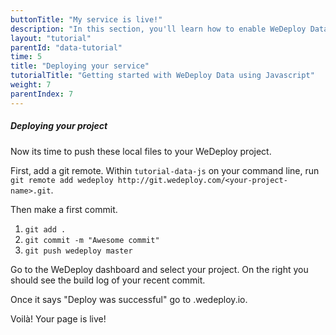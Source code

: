 ```yaml
---
buttonTitle: "My service is live!"
description: "In this section, you'll learn how to enable WeDeploy Data on your application."
layout: "tutorial"
parentId: "data-tutorial"
time: 5
title: "Deploying your service"
tutorialTitle: "Getting started with WeDeploy Data using Javascript"
weight: 7
parentIndex: 7
---
```


##### Deploying your project

Now its time to push these local files to your WeDeploy project.

First, add a git remote. Within `tutorial-data-js` on your command line, run `git remote add wedeploy http://git.wedeploy.com/<your-project-name>.git`.

Then make a first commit. 
1. `git add .`
2. `git commit -m "Awesome commit"`
3. `git push wedeploy master`

Go to the WeDeploy dashboard and select your project. On the right you should see the build log of your recent commit. 

Once it says "Deploy was successful" go to <project-name>.wedeploy.io.

Voilà! Your page is live!

